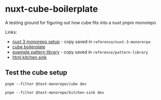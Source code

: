 # nuxt-cube-boilerplate

A testing ground for figuring out how cube fits into a nuxt pnpm monorepo

Links:

- [nuxt 3 monorepo setup](https://serko.dev/post/nuxt-3-monorepo) - copy saved in `reference/nuxt-3-monorerpo`
- [cube boilerplate](https://github.com/Set-Creative-Studio/cube-boilerplate)
- [example pattern library](https://smashing-scaling-css-workshop.netlify.app/pattern-library/) - copy saved in `reference/pattern-library`
- [html kitchen sink](https://codepen.io/chriscoyier/pen/JpLzjd)

## Test the cube setup

```shell
pnpm --filter @test-monorepo/cube dev

pnpm --filter @test-monorepo/kitchen-sink dev
```
